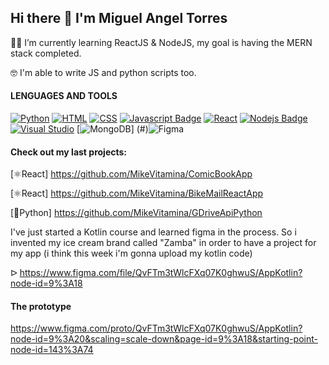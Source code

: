 ## Hi there 👋 I'm Miguel Angel Torres

<!--
**MikeVitamina/MikeVitamina** is a ✨ _special_ ✨ repository because its `README.md` (this file) appears on your GitHub profile.

Here are some ideas to get you started:

- 🔭 I’m currently working on ...
- 🌱 I’m currently learning ...
- 👯 I’m looking to collaborate on ...
- 🤔 I’m looking for help with ...
- 💬 Ask me about ...
- 📫 How to reach me: ...
- 😄 Pronouns: ...
- ⚡ Fun fact: ...
![Typescript](https://img.shields.io/badge/TypeScript-007ACC?style=for-the-badge&logo=typescript&logoColor=white)
-->
 🔭🔰 I’m currently learning ReactJS & NodeJS, my goal is having the MERN stack completed. 
 
 🤓 I'm able to write JS and python scripts too.
 
 #### LENGUAGES AND TOOLS


[![Python](https://img.shields.io/badge/Python-3776AB?style=for-the-badge&logo=python&logoColor=white)](#) [![HTML](https://img.shields.io/badge/HTML5-E34F26?style=for-the-badge&logo=html5&logoColor=white)](#) [![CSS](https://img.shields.io/badge/CSS-239120?&style=for-the-badge&logo=css3&logoColor=white)](#) [![Javascript Badge](https://img.shields.io/badge/JavaScript-F7DF1E?style=for-the-badge&logo=javascript&logoColor=black)](#) [![React](https://img.shields.io/badge/react-%2320232a.svg?style=for-the-badge&logo=react&logoColor=%2361DAFB)](#) [![Nodejs Badge](https://img.shields.io/badge/Node.js-43853D?style=for-the-badge&logo=node.js&logoColor=white)](#) [![Visual Studio](https://img.shields.io/badge/VisualStudio-5C2D91.svg?style=for-the-badge&logo=visual-studio&logoColor=white)](#) [![MongoDB](https://img.shields.io/badge/MongoDB-4EA94B?style=for-the-badge&logo=mongodb&logoColor=white)] (#)![Figma](https://img.shields.io/badge/figma-%23F24E1E.svg?style=for-the-badge&logo=figma&logoColor=white) 


#### Check out my last projects: 


[⚛️React] https://github.com/MikeVitamina/ComicBookApp

[⚛️React]  https://github.com/MikeVitamina/BikeMailReactApp 

[🐍Python] https://github.com/MikeVitamina/GDriveApiPython

I've just started a Kotlin course and learned figma in the process. So i invented my ice cream brand called "Zamba" in order to have a project for my app (i think this week i'm gonna upload my kotlin code) 


ᐅ https://www.figma.com/file/QvFTm3tWlcFXq07K0ghwuS/AppKotlin?node-id=9%3A18
#### The prototype

https://www.figma.com/proto/QvFTm3tWlcFXq07K0ghwuS/AppKotlin?node-id=9%3A20&scaling=scale-down&page-id=9%3A18&starting-point-node-id=143%3A74



